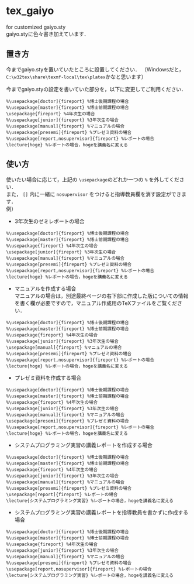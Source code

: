 # tex_gaiyo
for customized gaiyo.sty  
gaiyo.styに色々書き加えています．  

## 置き方
今までgaiyo.styを置いていたところに設置してください．
（Windowsだと， `C:\w32tex\share\texmf-local\tex\platex`かなと思います）

今までgaiyo.styの設定を書いていた部分を，以下に変更してご利用ください．

```
%\usepackage[doctor]{fireport} %博士後期課程の場合
%\usepackage[master]{fireport} %博士前期課程の場合
\usepackage{fireport} %4年次生の場合
%\usepackage[junior]{fireport} %3年次生の場合
%\usepackage[manual]{fireport} %マニュアルの場合
%\usepackage[presemi]{fireport} %プレゼミ資料の場合
%\usepackage[report,nosupervisor]{fireport} %レポートの場合
\lecture{hoge} %レポートの場合，hogeを講義名に変える
```

## 使い方
使いたい場合に応じて，上記の `\usepackage`のどれか一つの `%` を外してください．  
また， `[]` 内に一緒に `nosupervisor` をつけると指導教員欄を消す設定ができます．  
例）  
- 3年次生のゼミレポートの場合
```
%\usepackage[doctor]{fireport} %博士後期課程の場合
%\usepackage[master]{fireport} %博士前期課程の場合
%\usepackage{fireport} %4年次生の場合
\usepackage[junior]{fireport} %3年次生の場合
%\usepackage[manual]{fireport} %マニュアルの場合
%\usepackage[presemi]{fireport} %プレゼミ資料の場合
%\usepackage[report,nosupervisor]{fireport} %レポートの場合
\lecture{hoge} %レポートの場合，hogeを講義名に変える
```

- マニュアルを作成する場合  
マニュアルの場合は，別途最終ページの右下部に作成した版についての情報を書く欄が必要ですので，マニュアル作成用のTeXファイルをご覧ください．
```
%\usepackage[doctor]{fireport} %博士後期課程の場合
%\usepackage[master]{fireport} %博士前期課程の場合
%\usepackage{fireport} %4年次生の場合
%\usepackage[junior]{fireport} %3年次生の場合
\usepackage[manual]{fireport} %マニュアルの場合
%\usepackage[presemi]{fireport} %プレゼミ資料の場合
%\usepackage[report,nosupervisor]{fireport} %レポートの場合
\lecture{hoge} %レポートの場合，hogeを講義名に変える
```

- プレゼミ資料を作成する場合
```
%\usepackage[doctor]{fireport} %博士後期課程の場合
%\usepackage[master]{fireport} %博士前期課程の場合
%\usepackage{fireport} %4年次生の場合
%\usepackage[junior]{fireport} %3年次生の場合
%\usepackage[manual]{fireport} %マニュアルの場合
\usepackage[presemi]{fireport} %プレゼミ資料の場合
%\usepackage[report,nosupervisor]{fireport} %レポートの場合
\lecture{hoge} %レポートの場合，hogeを講義名に変える
```

- システムプログラミング実習の講義レポートを作成する場合
```
%\usepackage[doctor]{fireport} %博士後期課程の場合
%\usepackage[master]{fireport} %博士前期課程の場合
%\usepackage{fireport} %4年次生の場合
%\usepackage[junior]{fireport} %3年次生の場合
%\usepackage[manual]{fireport} %マニュアルの場合
%\usepackage[presemi]{fireport} %プレゼミ資料の場合
\usepackage[report]{fireport} %レポートの場合
\lecture{システムプログラミング実習} %レポートの場合，hogeを講義名に変える
```

- システムプログラミング実習の講義レポートを指導教員を書かずに作成する場合
```
%\usepackage[doctor]{fireport} %博士後期課程の場合
%\usepackage[master]{fireport} %博士前期課程の場合
%\usepackage{fireport} %4年次生の場合
%\usepackage[junior]{fireport} %3年次生の場合
%\usepackage[manual]{fireport} %マニュアルの場合
%\usepackage[presemi]{fireport} %プレゼミ資料の場合
\usepackage[report,nosupervisor]{fireport} %レポートの場合
\lecture{システムプログラミング実習} %レポートの場合，hogeを講義名に変える
```
